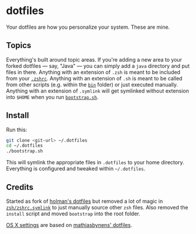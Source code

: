 # dotfiles

Your dotfiles are how you personalize your system. These are mine.

## Topics

Everything's built around topic areas. If you're adding a new area to your
forked dotfiles — say, "Java" — you can simply add a `java` directory and put
files in there. Anything with an extension of `.zsh` is meant to be included from your [`.zshrc`](./zsh/zshrc.symlink). Anything with an extension of `.sh` is meant to be called from other scripts (e.g. within the [`bin`](./bin/) folder) or just executed manually.
Anything with an extension of `.symlink` will get
symlinked without extension into `$HOME` when you run [`bootstrap.sh`](./bootstrap.sh).

## Install

Run this:

```sh
git clone <git-url> ~/.dotfiles
cd ~/.dotfiles
./bootstrap.sh
```

This will symlink the appropriate files in `.dotfiles` to your home directory.
Everything is configured and tweaked within `~/.dotfiles`.

## Credits

Started as fork of [holman's dotfiles](https://github.com/holman/dotfiles) but removed a lot of magic in [`zsh/zshrc.symlink`](./zsh/zshrc.symlink) to just manually source other `zsh` files. Also removed the `install` script and moved `bootstrap` into the root folder.

[OS X settings](./macos/settings.sh) are based on [mathiasbynens' dotfiles](https://github.com/mathiasbynens/dotfiles/blob/master/.macos).
